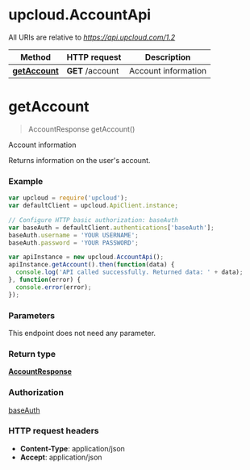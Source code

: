 # upcloud.AccountApi

All URIs are relative to *https://api.upcloud.com/1.2*

Method | HTTP request | Description
------------- | ------------- | -------------
[**getAccount**](AccountApi.md#getAccount) | **GET** /account | Account information


<a name="getAccount"></a>
# **getAccount**
> AccountResponse getAccount()

Account information

Returns information on the user&#39;s account.

### Example
```javascript
var upcloud = require('upcloud');
var defaultClient = upcloud.ApiClient.instance;

// Configure HTTP basic authorization: baseAuth
var baseAuth = defaultClient.authentications['baseAuth'];
baseAuth.username = 'YOUR USERNAME';
baseAuth.password = 'YOUR PASSWORD';

var apiInstance = new upcloud.AccountApi();
apiInstance.getAccount().then(function(data) {
  console.log('API called successfully. Returned data: ' + data);
}, function(error) {
  console.error(error);
});

```

### Parameters
This endpoint does not need any parameter.

### Return type

[**AccountResponse**](AccountResponse.md)

### Authorization

[baseAuth](../README.md#baseAuth)

### HTTP request headers

 - **Content-Type**: application/json
 - **Accept**: application/json

